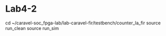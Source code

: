 # Lab4-2
cd ~/caravel-soc_fpga-lab/lab-caravel-fir/testbench/counter_la_fir
source run_clean
source run_sim
